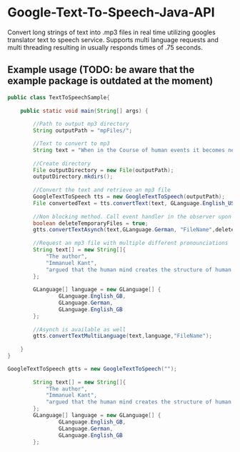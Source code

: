 # Google-Text-To-Speech-Java-API
Convert long strings of text into .mp3 files in real time utilizing googles translator text to speech service. Supports multi language requests and multi threading resulting in usually responds times of .75 seconds. 


## Example usage (TODO: be aware that the example package is outdated at the moment)

```java
public class TextToSpeechSample{
	
	public static void main(String[] args) {
		
		//Path to output mp3 directory
		String outputPath = "mpFiles/";

		//Text to convert to mp3
		String text = "When in the Course of human events it becomes necessary for one people to dissolve the political bands which have connected them with another and to assume among the powers of the earth, the separate and equal station to which the Laws of Nature and of Nature's God entitle them, a decent respect to the opinions of mankind requires that they should declare the causes which impel them to the separation.";
		
		//Create directory
		File outputDirectory = new File(outputPath);
		outputDirectory.mkdirs();
	
		//Convert the text and retrieve an mp3 file
		GoogleTextToSpeech tts = new GoogleTextToSpeech(outputPath);
		File convertedText = tts.convertText(text, GLanguage.English_US, "FileName");
		
		//Non blocking method. Call event handler in the observer upon finishing
		boolean deleteTemporaryFiles = true;
		gtts.convertTextAsynch(text,GLanguage.German, "FileName",deleteTemporaryFiles, <? extends GoogleTextToSpeechObserver>);
	
		//Request an mp3 file with multiple different pronounciations
		String text[] = new String[]{
			"The author",
			"Immanuel Kant",
			"argued that the human mind creates the structure of human experience, that reason is the source of morality."
		};
		
		GLanguage[] language = new GLanguage[] {
				GLanguage.English_GB,
				GLanguage.German,
				GLanguage.English_GB
		};
		
		//Asynch is available as well
		gtts.convertTextMultiLanguage(text,language,"FileName");
	
	}
}
```

```java
GoogleTextToSpeech gtts = new GoogleTextToSpeech("");
		
		String text[] = new String[]{
			"The author",
			"Immanuel Kant",
			"argued that the human mind creates the structure of human experience, that reason is the source of morality."
		};
		GLanguage[] language = new GLanguage[] {
				GLanguage.English_GB,
				GLanguage.German,
				GLanguage.English_GB
		};
```


